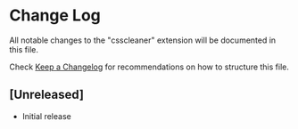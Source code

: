 # Change Log

All notable changes to the "csscleaner" extension will be documented in this file.

Check [Keep a Changelog](http://keepachangelog.com/) for recommendations on how to structure this file.

## [Unreleased]

- Initial release